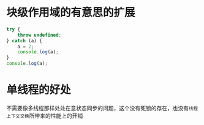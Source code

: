 # 块级作用域的有意思的扩展
```js
try {
    throw undefined;
} catch (a) {
    a = 2;
    console.log(a);
}
console.log(a);
```

# 单线程的好处

不需要像多线程那样处处在意状态同步的问题，这个没有死锁的存在，也没有`线程上下文交换`所带来的性能上的开销